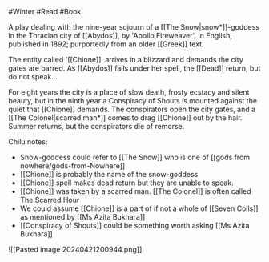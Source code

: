 #Winter #Read #Book 

A play dealing with the nine-year sojourn of a [[The Snow|snow*]]-goddess in the Thracian city of [[Abydos]], by 'Apollo Fireweaver'. In English, published in 1892; purportedly from an older [[Greek]] text.

The entity called '[[Chione]]' arrives in a blizzard and demands the city gates are barred. As [[Abydos]] falls under her spell, the [[Dead]] return, but do not speak...

For eight years the city is a place of slow death, frosty ecstacy and silent beauty, but in the ninth year a Conspiracy of Shouts is mounted against the quiet that [[Chione]] demands. The conspirators open the city gates, and a [[The Colonel|scarred man*]] comes to drag [[Chione]] out by the hair. Summer returns, but the conspirators die of remorse.

Chilu notes:
- Snow-goddess could refer to [[The Snow]] who is one of [[gods from nowhere/gods-from-Nowhere]]
- [[Chione]] is probably the name of the snow-goddess
- [[Chione]] spell makes dead return but they are unable to speak.
- [[Chione]] was taken by a scarred man. [[The Colonel]] is often called The Scarred Hour
- We could assume [[Chione]] is a part of if not a whole of [[Seven Coils]] as mentioned by [[Ms Azita Bukhara]]
- [[Conspiracy of Shouts]] could be something worth asking [[Ms Azita Bukhara]]

![[Pasted image 20240421200944.png]]